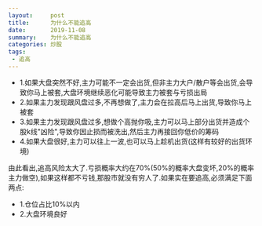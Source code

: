 ```yaml
---
layout:     post
title:      为什么不能追高
date:       2019-11-08
summary:    为什么不能追高
categories: 炒股
tags:
 - 追高
---
```


+ 1.如果大盘突然不好,主力可能不一定会出货,但非主力大户/散户等会出货,会导致你马上被套,大盘环境继续恶化可能导致主力被套与亏损出局
+ 2.如果主力发现跟风盘过多,不再想做了,主力会在拉高后马上出货,导致你马上被套
+ 3.如果主力发现跟风盘过多,想做个高抛你吸,主力可以马上部分出货并造成个股k线"凶险",导致你因止损而被洗出,然后主力再接回你低价的筹码
+ 4.如果大盘很好,主力可以往上一波,也可以马上趁机出货(这样有较好的出货环境)

由此看出,追高风险太大了.亏损概率大约在70%(50%的概率大盘变坏,20%的概率主力做空),如果这样都不亏钱,那股市就没有穷人了.如果实在要追高,必须满足下面两点:

+ 1.仓位占比10%以内
+ 2.大盘环境良好
